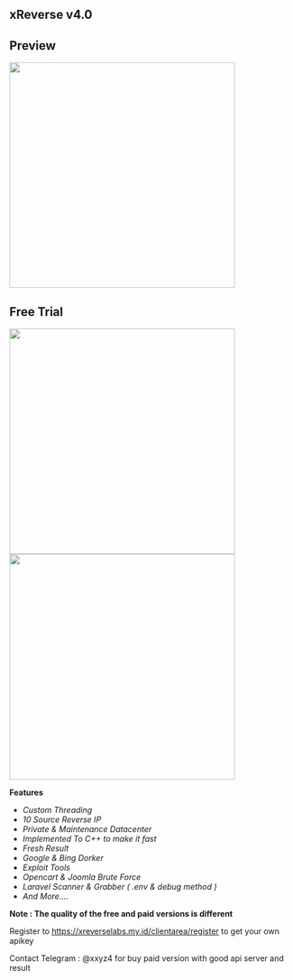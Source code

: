 ## xReverse v4.0

## Preview
  <image src="https://xreverselabs.my.id/assets/img/view.png" height="400">
  <br>

## Free Trial
  <image src="https://raw.githubusercontent.com/yon3zu/xReverse/main/prev1.png" height="400">
  <br>

  <image src="https://raw.githubusercontent.com/yon3zu/xReverse/main/prev2.png" height="400">
  <br>
    
  **Features**
  
  - _Custom Threading_
  - _10 Source Reverse IP_
  - _Private & Maintenance Datacenter_
  - _Implemented To C++ to make it fast_
  - _Fresh Result_
  - _Google & Bing Dorker_
  - _Exploit Tools_
  - _Opencart & Joomla Brute Force_
  - _Laravel Scanner & Grabber ( .env & debug method )_
  - _And More...._

   **Note : The quality of the free and paid versions is different**

   Register to https://xreverselabs.my.id/clientarea/register to get your own apikey
 
Contact Telegram : @xxyz4 for buy paid version with good api server and result
